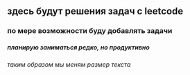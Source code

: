 ## здесь будут решения задач с leetcode
### по мере возможности буду добавлять задачи
##### планирую заниматься редко, но продуктивно
###### таким образом мы меням размер текста